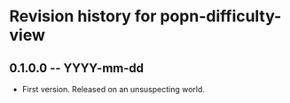 # Revision history for popn-difficulty-view

## 0.1.0.0 -- YYYY-mm-dd

* First version. Released on an unsuspecting world.
